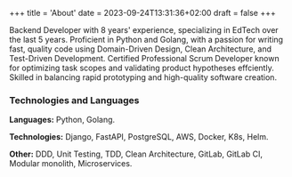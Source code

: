 +++
title = 'About'
date = 2023-09-24T13:31:36+02:00
draft = false
+++

Backend Developer with 8 years' experience, specializing in EdTech over the last 5 years. Proficient in Python and Golang, with a passion for writing fast, quality code using Domain-Driven Design, Clean Architecture, and Test-Driven Development. Certified Professional Scrum Developer known for optimizing task scopes and validating product hypotheses effciently. Skilled in balancing rapid prototyping and high-quality software creation.

### Technologies and Languages
**Languages:** Python, Golang.

**Technologies:** Django, FastAPI, PostgreSQL, AWS, Docker, K8s, Helm.

**Other:** DDD, Unit Testing, TDD, Clean Architecture, GitLab, GitLab CI, Modular monolith, Microservices.
